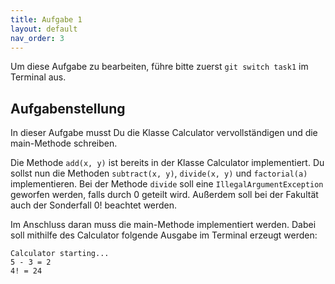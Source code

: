 ```yaml
---
title: Aufgabe 1
layout: default
nav_order: 3
---
```


Um diese Aufgabe zu bearbeiten, führe bitte zuerst `git switch task1` im Terminal aus.

## Aufgabenstellung
In dieser Aufgabe musst Du die Klasse Calculator vervollständigen und die main-Methode schreiben.

Die Methode `add(x, y)` ist bereits in der Klasse Calculator implementiert. Du sollst nun die Methoden `subtract(x, y)`, `divide(x, y)` und `factorial(a)` implementieren. Bei der Methode `divide` soll eine `IllegalArgumentException` geworfen werden, falls durch 0 geteilt wird. Außerdem soll bei der Fakultät auch der Sonderfall 0! beachtet werden.

Im Anschluss daran muss die main-Methode implementiert werden. Dabei soll mithilfe des Calculator folgende Ausgabe im Terminal erzeugt werden:
```
Calculator starting...
5 - 3 = 2
4! = 24
```